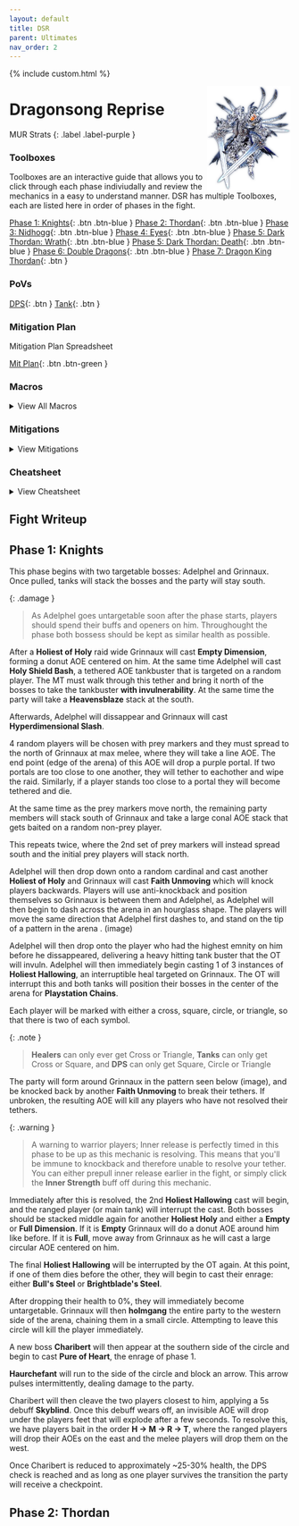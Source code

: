 ```yaml
---
layout: default
title: DSR
parent: Ultimates
nav_order: 2
---
```


{% include custom.html %}

<img src="./assets/images/dkt.webp" alt="DKT" width="150" style="float: right">

# Dragonsong Reprise

MUR Strats 
{: .label .label-purple }

### Toolboxes
Toolboxes are an interactive guide that allows you to click through each phase indiviudally and review the mechanics in a easy to understand manner. DSR has multiple Toolboxes, each are listed here in order of phases in the fight.

[Phase 1: Knights](https://ff14.toolboxgaming.space/?id=199680719834861&preview=1){: .btn .btn-blue }
[Phase 2: Thordan](https://ff14.toolboxgaming.space/?id=110786314454861&preview=1){: .btn .btn-blue }
[Phase 3: Nidhogg](https://ff14.toolboxgaming.space/?id=654299805191961&preview=1){: .btn .btn-blue }
[Phase 4: Eyes](https://ff14.toolboxgaming.space/?id=674291612991961&preview=1){: .btn .btn-blue }
[Phase 5: Dark Thordan: Wrath](https://ff14.toolboxgaming.space/?id=143466228734561&preview=1){: .btn .btn-blue }
[Phase 5: Dark Thordan: Death](https://ff14.toolboxgaming.space/?id=268588669900861&preview=1){: .btn .btn-blue }
[Phase 6: Double Dragons](https://ff14.toolboxgaming.space/?id=610785126654861&preview=1){: .btn .btn-blue }
[Phase 7: Dragon King Thordan](){: .btn }

### PoVs

[DPS](https://youtu.be/FMr8XWq-mXs){: .btn }
[Tank](https://www.youtube.com/watch?v=Yex5-s3ITPg){: .btn }

### Mitigation Plan
Mitigation Plan Spreadsheet

[Mit Plan](https://docs.google.com/spreadsheets/d/1FGF76e57PCD4358zFK7_v3IRze7C_bn6xd3hiM9yfiE/edit#gid=0){: .btn .btn-green }

### Macros

<details markdown=1>
<summary>View All Macros</summary>

**Playstation Chains**
```
――【Playstation chains】――――――――――――――――――
　　D△  T× T□
　　D〇　 　D〇　west: D1>2>3>4: east
　　D□  H×  H△
```

**Haurchefant**
```
――【Haurchefant】――――――――――――――――――
　　　cleave　cleave　　　※ cleaves towards
　　H/R AoE ★ T/M AoE　　　ring (True South)
　　　　　 party
　East cleaves: H1 > D1 > D3 > MT
　West cleaves: H2 > D2 > D4 > ST
```

</details>

### Mitigations

<details markdown=1>
<summary>View Mitigations</summary>

```
――【Mitigations】―――――――― 
3-3-2 Mit Plans
 
Transition, every Akh Morn, and every Gigaflare require Kerachole/Sacred Soil. The correct timing for an Akh Morn kera/SS is immediately after the second trinity in exaflares; this will ensure it catches all of akh morn and will be up for the subsequent giggleflare.
 
==========================
SCH/AST:
/p transition: HoL, missionary, samba, improv, collective, spreadlo
/p akh morn 1: barrier, feint 1, addle, fey illum
/p gigaflare 1: expedient, seraph, feint 2, collective, neutral
/p akh morn 2: HoL, missionary, samba
/p gigaflare 2: feint 1, addle, collective, spreadlo
/p akh morn 3: expedient, seraph, neutral, feint 2, barrier, fey illum
========================== 
 
 
==========================
SCH/WHM:
/p transition: HoL, missionary, samba, improv, spreadlo
/p akh morn 1: temp, feint 1, addle, barrier, fey illum
/p gigaflare 1: expedient, seraph, feint 2
/p akh morn 2: HoL, missionary, samba, bell
/p gigaflare 2: spreadlo, feint 1, addle
/p akh morn 3: temp, expedient, seraph, feint 2, barrier, fey illum
========================== 
 
 
==========================
SGE/AST:
/p transition: HoL, missionary, samba, improv, barrier, collective (USE PERSONALS, IF NO RDM USE HOLOS)
/p akh morn 1: panhaima, feint 1, addle, physis
/p gigaflare 1: feint 2, holos, collective, neutral
/p akh morn 2: HoL, missionary, samba, barrier, physis
/p gigaflare 2: feint 1, collective, addle, pneuma
/p akh morn 3: panhaima, neutral, feint 2, holos, physis
========================== 
 
 
==========================
SGE/WHM:
/p transition: HoL, missionary, samba, improv, barrier (USE PERSONALS, IF NO RDM USE HOLOS)
/p akh morn 1: panhaima, temp, feint 1, physis, addle
/p gigaflare 1: holos, feint 2, pneuma
/p akh morn 2: HoL, missionary, samba,  barrier, bell, physis
/p gigaflare 2: feint 1, addle
/p akh morn 3: panhaima, temp, holos, feint 2, physis, pneuma
==========================
```

</details>

### Cheatsheet

<details markdown=1>
<summary>View Cheatsheet</summary>
<a href="https://cdn.discordapp.com/attachments/1045899020536651796/1062243565356466237/DSR_Materia_Strats_Cheat_Sheet.jpg" target="_blank"><img src="https://cdn.discordapp.com/attachments/1045899020536651796/1062243565356466237/DSR_Materia_Strats_Cheat_Sheet.jpg"></a>
</details>

## Fight Writeup

## Phase 1: Knights

This phase begins with two targetable bosses: Adelphel and Grinnaux.
Once pulled, tanks will stack the bosses and the party will stay south.

{: .damage }
> As Adelphel goes untargetable soon after the phase starts, players should spend their buffs and openers on him. Throughought the phase both bossess should be kept as similar health as possible.

After a **Holiest of Holy** raid wide Grinnaux will cast **Empty Dimension**, forming a donut AOE centered on him. At the same time Adelphel will cast **Holy Shield Bash**, a tethered AOE tankbuster that is targeted on a random player. The MT must walk through this tether and bring it north of the bosses to take the tankbuster **with invulnerability**. At the same time the party will take a **Heavensblaze** stack at the south.

Afterwards, Adelphel will dissappear and Grinnaux will cast **Hyperdimensional Slash**.

4 random players will be chosen with prey markers and they must spread to the north of Grinnaux at max melee, where they will take a line AOE. The end point (edge of the arena) of this AOE will drop a purple portal. If two portals are too close to one another, they will tether to eachother and wipe the raid. Similarly, if a player stands too close to a portal they will become tethered and die.

At the same time as the prey markers move north, the remaining party members will stack south of Grinnaux and take a large conal AOE stack that gets baited on a random non-prey player.

This repeats twice, where the 2nd set of prey markers will instead spread south and the initial prey players will stack north.

Adelphel will then drop down onto a random cardinal and cast another **Holiest of Holy** and Grinnaux will cast **Faith Unmoving** which will knock players backwards. Players will use anti-knockback and position themselves so Grinnaux is between them and Adelphel, as Adelphel will then begin to dash across the arena in an hourglass shape. The players will move the same direction that Adelphel first dashes to, and stand on the tip of a pattern in the arena . (image)

Adelphel will then drop onto the player who had the highest emnity on him before he dissappeared, delivering a heavy hitting tank buster that the OT will invuln. Adelphel will then immediately begin casting 1 of 3 instances of **Holiest Hallowing**, an interruptible heal targeted on Grinnaux. The OT will interrupt this and both tanks will position their bosses in the center of the arena for **Playstation Chains**.

Each player will be marked with either a cross, square, circle, or triangle, so that there is two of each symbol. 

{: .note }
> **Healers** can only ever get Cross or Triangle, **Tanks** can only get Cross or Square, and **DPS** can only get Square, Circle or Triangle

The party will form around Grinnaux in the pattern seen below (image), and be knocked back by another **Faith Unmoving** to break their tethers. If unbroken, the resulting AOE will kill any players who have not resolved their tethers.

{: .warning }
> A warning to warrior players; Inner release is perfectly timed in this phase to be up as this mechanic is resolving. This means that you'll be immune to knockback and therefore unable to resolve your tether. You can either prepull inner release earlier in the fight, or simply click the **Inner Strength** buff off during this mechanic.

Immediately after this is resolved, the 2nd **Holiest Hallowing** cast will begin, and the ranged player (or main tank) will interrupt the cast. Both bosses should be stacked middle again for another **Holiest Holy** and either a **Empty** or **Full Dimension**. If it is **Empty** Grinnaux will do a donut AOE around him like before. If it is **Full**, move away from Grinnaux as he will cast a large circular AOE centered on him.

The final **Holiest Hallowing** will be interrupted by the OT again. At this point, if one of them dies before the other, they will begin to cast their enrage: either **Bull's Steel** or **Brightblade's Steel**.

After dropping their health to 0%, they will immediately become untargetable. Grinnaux will then **holmgang** the entire party to the western side of the arena, chaining them in a small circle. Attempting to leave this circle will kill the player immediately.

A new boss **Charibert** will then appear at the southern side of the circle and begin to cast **Pure of Heart**, the enrage of phase 1.

**Haurchefant** will run to the side of the circle and block an arrow. This arrow pulses intermittently, dealing damage to the party. 

Charibert will then cleave the two players closest to him, applying a 5s debuff **Skyblind**. Once this debuff wears off, an invisible AOE will drop under the players feet that will explode after a few seconds. To resolve this, we have players bait in the order **H → M → R → T**, where the ranged players will drop their AOEs on the east and the melee players will drop them on the west.

Once Charibert is reduced to approximately ~25-30% health, the DPS check is reached and as long as one player survives the transition the party will receive a checkpoint.

## Phase 2: Thordan

